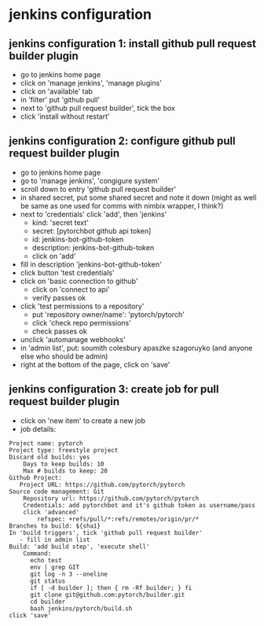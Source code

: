 # jenkins configuration

## jenkins configuration 1: install github pull request builder plugin

- go to jenkins home page
- click on 'manage jenkins', 'manage plugins'
- click on 'available' tab
- in 'filter' put 'github pull'
- next to 'github pull request builder', tick the box
- click 'install without restart'

## jenkins configuration 2: configure github pull request builder plugin

- go to jenkins home page
- go to 'manage jenkins', 'congigure system'
- scroll down to entry 'github pull request builder'
- in shared secret, put some shared secret and note it down (might as well be same as one used for comms with nimbix wrapper, I think?)
- next to 'credentials' click 'add', then 'jenkins'
   - kind: 'secret text'
   - secret: [pytorchbot github api token]
   - id: jenkins-bot-github-token
   - description: jenkins-bot-github-token
   - click on 'add'
- fill in description 'jenkins-bot-github-token'
- click button 'test credentials'
- click on 'basic connection to github'
   - click on 'connect to api'
   - verify passes ok
- click 'test permissions to a repository'
   - put 'repository owner/name': 'pytorch/pytorch'
   - click 'check repo permissions'
   - check passes ok
- unclick 'automanage webhooks'
- in 'admin list', put:
    soumith
	colesbury
	apaszke
	szagoruyko
(and anyone else who should be admin)
- right at the bottom of the page, click on 'save'

## jenkins configuration 3: create job for pull request builder plugin

- click on 'new item' to create a new job
- job details:
```
Project name: pytorch
Project type: freestyle project
Discard old builds: yes
    Days to keep builds: 10
    Max # builds to keep: 20
Github Project:
   Project URL: https://github.com/pytorch/pytorch
Source code management: Git
    Repository url: https://github.com/pytorch/pytorch
	Credentials: add pytorchbot and it's github token as username/pass
    click 'advanced'
        refspec: +refs/pull/*:refs/remotes/origin/pr/*
Branches to build: ${sha1}
In 'build triggers', tick 'github pull request builder'
   - fill in admin list
Build: 'add build step', 'execute shell'
    Command:
      echo test
      env | grep GIT
      git log -n 3 --oneline
      git status
      if [ -d builder ]; then { rm -Rf builder; } fi
      git clone git@github.com:pytorch/builder.git
      cd builder
      bash jenkins/pytorch/build.sh
click 'save'
```

